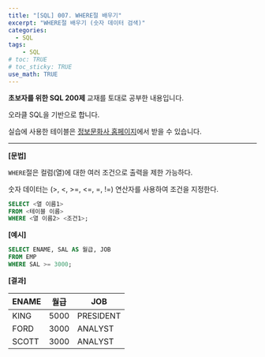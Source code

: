 ```yaml
---
title: "[SQL] 007. WHERE절 배우기"
excerpt: "WHERE절 배우기 (숫자 데이터 검색)"
categories: 
  - SQL
tags: 
    - SQL
# toc: TRUE
# toc_sticky: TRUE
use_math: TRUE
---
```


**초보자를 위한 SQL 200제** 교재를 토대로 공부한 내용입니다.

오라클 SQL을 기반으로 합니다.

실습에 사용한 테이블은 [정보문화사 홈페이지](http://infopub.co.kr/index.asp)에서 받을 수 있습니다.

---

**[문법]**

`WHERE`절은 컬럼(열)에 대한 여러 조건으로 출력을 제한 가능하다.

숫자 데이터는 (>, <, >=, <=, =, !=) 연산자를 사용하여 조건을 지정한다.

```sql
SELECT <열 이름1>
FROM <테이블 이름>
WHERE <열 이름2> <조건1>;
```

**[예시]**

```sql
SELECT ENAME, SAL AS 월급, JOB
FROM EMP
WHERE SAL >= 3000;
```


**[결과]**

ENAME|월급|JOB
|-|-|-|
KING|5000|PRESIDENT
FORD|3000|ANALYST
SCOTT|3000|ANALYST